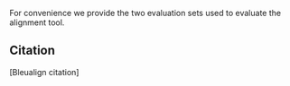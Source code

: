 For convenience we provide the two evaluation sets used to evaluate the alignment tool.

## Citation
[Bleualign citation]
